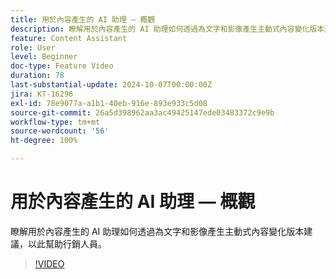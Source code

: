 ```yaml
---
title: 用於內容產生的 AI 助理 — 概觀
description: 瞭解用於內容產生的 AI 助理如何透過為文字和影像產生主動式內容變化版本建議，以此幫助行銷人員。
feature: Content Assistant
role: User
level: Beginner
doc-type: Feature Video
duration: 78
last-substantial-update: 2024-10-07T00:00:00Z
jira: KT-16296
exl-id: 78e9077a-a1b1-40eb-916e-893e933c5d08
source-git-commit: 26a5d398962aa3ac49425147ede03483372c9e9b
workflow-type: tm+mt
source-wordcount: '56'
ht-degree: 100%

---
```


# 用於內容產生的 AI 助理 — 概觀

瞭解用於內容產生的 AI 助理如何透過為文字和影像產生主動式內容變化版本建議，以此幫助行銷人員。

>[!VIDEO](https://video.tv.adobe.com/v/3432686/?learn=on)
